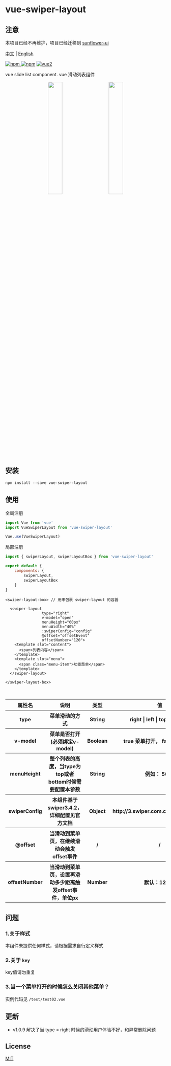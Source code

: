 # vue-swiper-layout  

## 注意
本项目已经不再维护，项目已经迁移到 <a href="https://github.com/sunflower-ui/sunflower">sunflower-ui</a>

<a href="https://github.com/Jon-Millent/vue-swiper-layout/blob/master/README.md">中文</a>
|
<a href="https://github.com/Jon-Millent/vue-swiper-layout/blob/master/en.MD">English</a>  



[![npm](https://img.shields.io/npm/v/vue-swiper-layout.svg) ![npm](https://img.shields.io/npm/dm/vue-swiper-layout.svg)](https://www.npmjs.com/package/vue-swiper-layout)
[![vue2](https://img.shields.io/badge/vue-2.x-brightgreen.svg)](https://vuejs.org/)

vue slide list component. vue 滑动列表组件
<div  align="center">    
    <img src="https://wx1.sinaimg.cn/mw690/005v5x0Lgy1fompeif8k4g30cg0m3qk1.gif" width="30%" />
    &nbsp;&nbsp&nbsp;&nbsp;&nbsp;
    <img src="https://qr.api.cli.im/qr?data=http%253A%252F%252Fshow.thisummer.com%252Fvue-swiper-layout-demo%252F%2523%252F&level=H&transparent=false&bgcolor=%23ffffff&forecolor=%23000000&blockpixel=12&marginblock=1&logourl=&size=280&kid=cliim&key=a21055d6a420b8916fa5c887ead61632" width="30%"/>
</div>


## 安装

```
npm install --save vue-swiper-layout
```

## 使用

全局注册  

```javascript
import Vue from 'vue'
import VueSwiperLayout from 'vue-swiper-layout'

Vue.use(VueSwiperLayout)
```

局部注册

```javascript
import { swiperLayout, swiperLayoutBox } from 'vue-swiper-layout'

export default {
    components: {
        swiperLayout,
        swiperLayoutBox
    }
}

```

```vue
<swiper-layout-box> // 用来包裹 swiper-layout 的容器
    
  <swiper-layout
                type="right" 
                v-model="open"
                menuHeight="60px" 
                menuWidth="40%"
                :swiperConfig="config"
                @offset="offsetEvent"
                offsetNumber="120">
    <template slot="content">
      <span>列表内容</span>
    </template>
    <template slot="menu">
      <span class="menu-item">功能菜单</span>
    </template>
  </swiper-layout>
    
</swiper-layout-box>
```
<table>
    <tr>
        <th>属性名</th>
        <th>说明</th>
        <th>类型</th>
        <th>值</th>
    </tr>
    <tr>
        <th>type</th>
        <th>菜单滑动的方式</th>
        <th>String</th>
        <th>right | left | top | bottom</th>
    </tr>
    <tr>
        <th>v-model</th>
        <th>菜单是否打开(必须绑定v-model)</th>
        <th>Boolean</th>
        <th>true 菜单打开， false 菜单关闭</th>
    </tr>
    <tr>
        <th>menuHeight</th>
        <th>整个列表的高度，当type为top或者bottom时候需要配置本参数</th>
        <th>String</th>
        <th>例如： 50px</th>
    </tr>
    <tr>
        <th>swiperConfig</th>
        <th>本组件基于swiper3.4.2，详细配置见官方文档</th>
        <th>Object</th>
        <th>http://3.swiper.com.cn/api/index.html</th>
    </tr>
    <tr>
        <th>@offset</th>
        <th>当滑动到菜单页，在继续滑动会触发offset事件</th>
        <th>/</th>
        <th>/</th>
    </tr>
    <tr>
        <th>offsetNumber</th>
        <th>当滑动到菜单页，设置再滑动多少距离触发offset事件，单位px</th>
        <th>Number</th>
        <th>默认：120px</th>
    </tr>
</table>

## 问题
### 1.关于样式
本组件未提供任何样式，请根据需求自行定义样式
### 2.关于 `key`
key值请勿重复

### 3.当一个菜单打开的时候怎么关闭其他菜单？ 
实例代码见 `/test/test02.vue`

## 更新
* v1.0.9 解决了当 type = right 时候的滑动用户体验不好，和异常删除问题

## License

[MIT](http://opensource.org/licenses/MIT)
